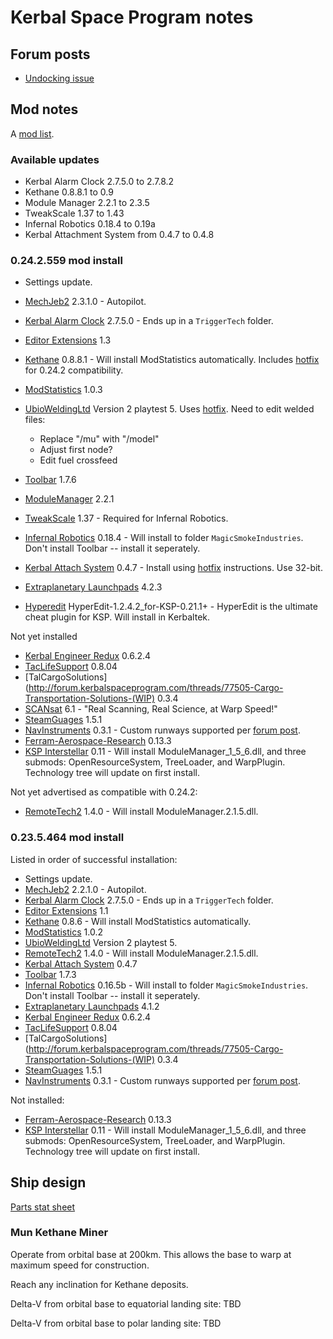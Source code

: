 # Kerbal Space Program notes

## Forum posts

- [Undocking issue](http://forum.kerbalspaceprogram.com/threads/90942-Undocking-Issue-on-Mun-Station)

## Mod notes

A [mod list](http://forum.kerbalspaceprogram.com/threads/55401-Community-Mods-and-Plugins-Library).

### Available updates

- Kerbal Alarm Clock 2.7.5.0 to 2.7.8.2
- Kethane 0.8.8.1 to 0.9
- Module Manager 2.2.1 to 2.3.5
- TweakScale 1.37 to 1.43
- Infernal Robotics 0.18.4 to 0.19a
- Kerbal Attachment System from 0.4.7 to 0.4.8


### 0.24.2.559 mod install

- Settings update.
- [MechJeb2](http://forum.kerbalspaceprogram.com/threads/12384-PART-0-24-2-Anatid-Robotics-MuMech-MechJeb-Autopilot-v2-3-1) 2.3.1.0 - Autopilot.
- [Kerbal Alarm Clock](http://forum.kerbalspaceprogram.com/threads/24786-0-24-2-Kerbal-Alarm-Clock-v2-7-8-2-%28July-28%29) 2.7.5.0 - Ends up in a `TriggerTech` folder.
- [Editor Extensions](http://forum.kerbalspaceprogram.com/threads/38768-0-24-Editor-Extensions-v1-3-19-Jul-2014-%28EdTools-Editor-Tools-replacement%29) 1.3
- [Kethane](http://forum.kerbalspaceprogram.com/threads/23979-Kethane-Pack-0-8-8-Rebalanced-converters-faster-scanning-and-0-24-compatibility) 0.8.8.1 - Will install ModStatistics automatically.  Includes [hotfix](http://forum.kerbalspaceprogram.com/threads/23979?p=1313690&viewfull=1#post1313690) for 0.24.2 compatibility.
- [ModStatistics](http://forum.kerbalspaceprogram.com/threads/81764-ModStatistics) 1.0.3
- [UbioWeldingLtd](http://forum.kerbalspaceprogram.com/threads/38577-0-22-UbioZur-Welding-Ltd-2-0-Playtest-5-Now-In-Game-Tool?p=1002144&viewfull=1#post1002144) Version 2 playtest 5.  Uses [hotfix](http://forum.kerbalspaceprogram.com/threads/38577-0-22-UbioZur-Welding-Ltd-2-0-Dev-Slowdown?p=1341395&viewfull=1#post1341395).  Need to edit welded files:

	- Replace "/mu" with "/model"
	- Adjust first node?
	- Edit fuel crossfeed

- [Toolbar](http://forum.kerbalspaceprogram.com/threads/60863-0-24-2-Toolbar-1-7-6-Common-API-for-draggable-resizable-buttons-toolbar) 1.7.6
- [ModuleManager](http://forum.kerbalspaceprogram.com/threads/55219-Module-Manager-2-2-1-%28August-3%29-The-pony-is-not-here-yet-edition) 2.2.1
- [TweakScale](http://forum.kerbalspaceprogram.com/threads/80234-24-2-TweakScale-Rescale-Everything%21-%28v1-37-2014-08-05-13-35-UTC%29) 1.37 - Required for Infernal Robotics.
- [Infernal Robotics](http://forum.kerbalspaceprogram.com/threads/37707-0-24-2-Magic-Smoke-Industries-Infernal-Robotics-0-18-4) 0.18.4 - Will install to folder `MagicSmokeIndustries`.  Don't install Toolbar -- install it seperately.
- [Kerbal Attach System](http://forum.kerbalspaceprogram.com/threads/53134) 0.4.7 - Install using [hotfix](http://forum.kerbalspaceprogram.com/threads/53134-Kerbal-Attachment-System-%28KAS%29-0-4-7-Pipes-as-fuel-lines-and-even-fewer-explosions%21?p=1340082&viewfull=1#post1340082) instructions.  Use 32-bit.
- [Extraplanetary Launchpads](http://forum.kerbalspaceprogram.com/threads/59545-0-24-2-Extraplanetary-Launchpads-v4-2-3) 4.2.3
- [Hyperedit](http://www.kerbaltekaerospace.com/?page=hyperedit) HyperEdit-1.2.4.2_for-KSP-0.21.1+ - HyperEdit is the ultimate cheat plugin for KSP.  Will install in Kerbaltek.


Not yet installed

- [Kerbal Engineer Redux](http://forum.kerbalspaceprogram.com/threads/18230-0-23-5-Kerbal-Engineer-Redux-v0-6-2-4) 0.6.2.4
- [TacLifeSupport](http://www.curse.com/ksp-mods/kerbal/221022-tac-life-support) 0.8.04
- [TalCargoSolutions](http://forum.kerbalspaceprogram.com/threads/77505-Cargo-Transportation-Solutions-(WIP) 0.3.4
- [SCANsat](http://forum.kerbalspaceprogram.com/threads/80369-0-24-SCANsat-v6-1-Real-Scanning-Real-Science-at-Warp-Speed%21-Jul-18) 6.1 - "Real Scanning, Real Science, at Warp Speed!"
- [SteamGuages](http://forum.kerbalspaceprogram.com/threads/40730-0-23-5-SteamGauges-V1-5-1-Analog-Radar-Altimeter-and-More!) 1.5.1
- [NavInstruments](https://github.com/kujuman/NavInstruments) 0.3.1 - Custom runways supported per [forum post](http://forum.kerbalspaceprogram.com/threads/85353-0-23-5-NavUtilities-ft-HSI-Instrument-Landing-System-v0-3-1-%2AJuly-9-2014%2A).
- [Ferram-Aerospace-Research](https://github.com/ferram4/Ferram-Aerospace-Research) 0.13.3
- [KSP Interstellar](https://github.com/FractalUK/KSPInterstellar) 0.11 - Will install ModuleManager_1_5_6.dll, and three submods: OpenResourceSystem, TreeLoader, and WarpPlugin.  Technology tree will update on first install.


Not yet advertised as compatible with 0.24.2:

- [RemoteTech2](http://cilph.github.io/RemoteTech2/) 1.4.0 - Will install ModuleManager.2.1.5.dll.



### 0.23.5.464 mod install

Listed in order of successful installation:

- Settings update.
- [MechJeb2](http://forum.kerbalspaceprogram.com/threads/12384-PART-0-23-5-Anatid-Robotics-MuMech-MechJeb-Autopilot-v2-2-1) 2.2.1.0 - Autopilot.
- [Kerbal Alarm Clock](https://github.com/TriggerAu/KerbalAlarmClock) 2.7.5.0 - Ends up in a `TriggerTech` folder.
- [Editor Extensions](https://github.com/MachXXV/EditorExtensions) 1.1
- [Kethane](https://github.com/Majiir/Kethane) 0.8.6 - Will install ModStatistics automatically.
- [ModStatistics](http://forum.kerbalspaceprogram.com/threads/81764-ModStatistics) 1.0.2
- [UbioWeldingLtd](http://forum.kerbalspaceprogram.com/threads/38577-0-22-UbioZur-Welding-Ltd-2-0-Playtest-5-Now-In-Game-Tool?p=1002144&viewfull=1#post1002144) Version 2 playtest 5.
- [RemoteTech2](http://cilph.github.io/RemoteTech2/) 1.4.0 - Will install ModuleManager.2.1.5.dll.
- [Kerbal Attach System](http://forum.kerbalspaceprogram.com/threads/53134) 0.4.7
- [Toolbar](http://forum.kerbalspaceprogram.com/threads/60863) 1.7.3
- [Infernal Robotics](https://github.com/sirkut/InfernalRobotics) 0.16.5b - Will install to folder `MagicSmokeIndustries`.  Don't install Toolbar -- install it seperately.
- [Extraplanetary Launchpads](http://forum.kerbalspaceprogram.com/threads/59545-Extraplanetary-Launchpads-v3-4) 4.1.2
- [Kerbal Engineer Redux](http://forum.kerbalspaceprogram.com/threads/18230-0-23-5-Kerbal-Engineer-Redux-v0-6-2-4) 0.6.2.4
- [TacLifeSupport](http://www.curse.com/ksp-mods/kerbal/221022-tac-life-support) 0.8.04
- [TalCargoSolutions](http://forum.kerbalspaceprogram.com/threads/77505-Cargo-Transportation-Solutions-(WIP) 0.3.4
- [SteamGuages](http://forum.kerbalspaceprogram.com/threads/40730-0-23-5-SteamGauges-V1-5-1-Analog-Radar-Altimeter-and-More!) 1.5.1
- [NavInstruments](https://github.com/kujuman/NavInstruments) 0.3.1 - Custom runways supported per [forum post](http://forum.kerbalspaceprogram.com/threads/85353-0-23-5-NavUtilities-ft-HSI-Instrument-Landing-System-v0-3-1-%2AJuly-9-2014%2A).

Not installed:

- [Ferram-Aerospace-Research](https://github.com/ferram4/Ferram-Aerospace-Research) 0.13.3
- [KSP Interstellar](https://github.com/FractalUK/KSPInterstellar) 0.11 - Will install ModuleManager_1_5_6.dll, and three submods: OpenResourceSystem, TreeLoader, and WarpPlugin.  Technology tree will update on first install.

## Ship design

[Parts stat sheet](https://docs.google.com/spreadsheets/d/1nbUSmw0NpyEzEMRKvCoML1t3SVWDxAi6SH1utMiI-Yw/edit#gid=1434297453)

### Mun Kethane Miner

Operate from orbital base at 200km.  This allows the base to warp at maximum speed for construction.

Reach any inclination for Kethane deposits.

Delta-V from orbital base to equatorial landing site: TBD

Delta-V from orbital base to polar landing site: TBD

